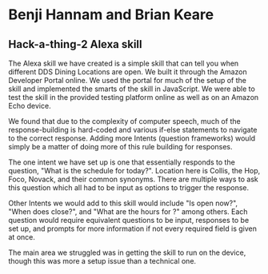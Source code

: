 # Benji Hannam and Brian Keare

## Hack-a-thing-2 Alexa skill
The Alexa skill we have created is a simple skill that can tell you when different DDS Dining Locations are open. We built it through the Amazon Developer Portal online. We used the portal for much of the setup of the skill and implemented the smarts of the skill in JavaScript. We were able to test the skill in the provided testing platform online as well as on an Amazon Echo device.

We found that due to the complexity of computer speech, much of the response-building is hard-coded and various if-else statements to navigate to the correct response. Adding more Intents (question frameworks) would simply be a matter of doing more of this rule building for responses.

The one intent we have set up is one that essentially responds to the question, "What is the schedule for <location> today?". Location here is Collis, the Hop, Foco, Novack, and their common synonyms. There are multiple ways to ask this question which all had to be input as options to trigger the response.

Other Intents we would add to this skill would include "Is <location> open now?", "When does <location> close?", and "What are the <meal time> hours for <location>?" among others. Each question would require equivalent questions to be input, responses to be set up, and prompts for more information if not every required field is given at once.

The main area we struggled was in getting the skill to run on the device, though this was more a setup issue than a technical one. 
